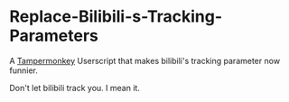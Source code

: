 # Replace-Bilibili-s-Tracking-Parameters

A [Tampermonkey](https://www.tampermonkey.net/) Userscript that makes bilibili's tracking parameter now funnier.

Don't let bilibili track you. I mean it.

